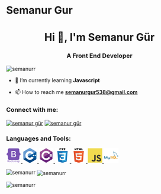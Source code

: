 # Semanur Gur

<h1 align="center">Hi 👋, I'm Semanur Gür</h1>
<h3 align="center">A Front End Developer</h3>

<p align="left"> <img src="https://komarev.com/ghpvc/?username=semanurr&label=Profile%20views&color=0e75b6&style=flat" alt="semanurr" /> </p>

- 🌱 I’m currently learning **Javascript**

- 📫 How to reach me **semanurgur538@gmail.com**

<h3 align="left">Connect with me:</h3>
<p align="left">
<a href="https://linkedin.com/in/semanur gür" target="blank"><img align="center" src="https://raw.githubusercontent.com/rahuldkjain/github-profile-readme-generator/master/src/images/icons/Social/linked-in-alt.svg" alt="semanur gür" height="30" width="40" /></a>
<a href="https://www.hackerrank.com/semanur gür" target="blank"><img align="center" src="https://raw.githubusercontent.com/rahuldkjain/github-profile-readme-generator/master/src/images/icons/Social/hackerrank.svg" alt="semanur gür" height="30" width="40" /></a>
</p>

<h3 align="left">Languages and Tools:</h3>
<p align="left"> <a href="https://getbootstrap.com" target="_blank" rel="noreferrer"> <img src="https://raw.githubusercontent.com/devicons/devicon/master/icons/bootstrap/bootstrap-plain-wordmark.svg" alt="bootstrap" width="40" height="40"/> </a> <a href="https://www.w3schools.com/cpp/" target="_blank" rel="noreferrer"> <img src="https://raw.githubusercontent.com/devicons/devicon/master/icons/cplusplus/cplusplus-original.svg" alt="cplusplus" width="40" height="40"/> </a> <a href="https://www.w3schools.com/cs/" target="_blank" rel="noreferrer"> <img src="https://raw.githubusercontent.com/devicons/devicon/master/icons/csharp/csharp-original.svg" alt="csharp" width="40" height="40"/> </a> <a href="https://www.w3schools.com/css/" target="_blank" rel="noreferrer"> <img src="https://raw.githubusercontent.com/devicons/devicon/master/icons/css3/css3-original-wordmark.svg" alt="css3" width="40" height="40"/> </a> <a href="https://www.w3.org/html/" target="_blank" rel="noreferrer"> <img src="https://raw.githubusercontent.com/devicons/devicon/master/icons/html5/html5-original-wordmark.svg" alt="html5" width="40" height="40"/> </a> <a href="https://developer.mozilla.org/en-US/docs/Web/JavaScript" target="_blank" rel="noreferrer"> <img src="https://raw.githubusercontent.com/devicons/devicon/master/icons/javascript/javascript-original.svg" alt="javascript" width="40" height="40"/> </a> <a href="https://www.mysql.com/" target="_blank" rel="noreferrer"> <img src="https://raw.githubusercontent.com/devicons/devicon/master/icons/mysql/mysql-original-wordmark.svg" alt="mysql" width="40" height="40"/> </a> </p>

<p><img align="left" src="https://github-readme-stats.vercel.app/api/top-langs?username=semanurr&show_icons=true&locale=en&layout=compact" alt="semanurr" /></p>

<p>&nbsp;<img align="center" src="https://github-readme-stats.vercel.app/api?username=semanurr&show_icons=true&locale=en" alt="semanurr" /></p>

<p><img align="center" src="https://github-readme-streak-stats.herokuapp.com/?user=semanurr&" alt="semanurr" /></p>
